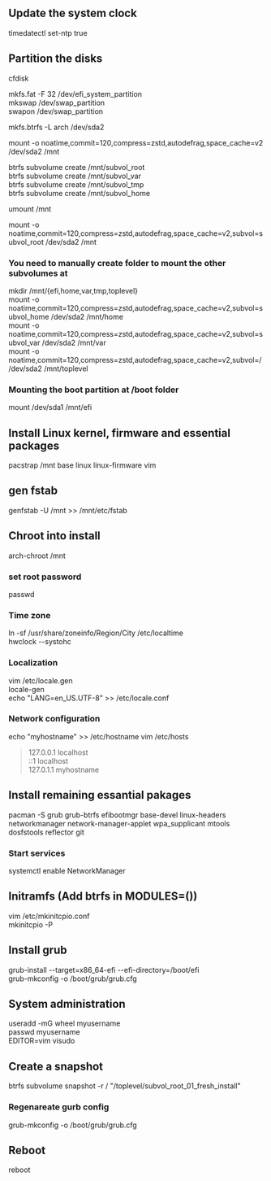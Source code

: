 ## Update the system clock  
timedatectl set-ntp true  

## Partition the disks  
cfdisk  

mkfs.fat -F 32 /dev/efi_system_partition  
mkswap /dev/swap_partition  
swapon /dev/swap_partition  

mkfs.btrfs -L arch /dev/sda2  

mount -o noatime,commit=120,compress=zstd,autodefrag,space_cache=v2 /dev/sda2 /mnt  

btrfs subvolume create /mnt/subvol_root  
btrfs subvolume create /mnt/subvol_var  
btrfs subvolume create /mnt/subvol_tmp  
btrfs subvolume create /mnt/subvol_home  

umount /mnt  

mount -o noatime,commit=120,compress=zstd,autodefrag,space_cache=v2,subvol=subvol_root /dev/sda2 /mnt  
### You need to manually create folder to mount the other subvolumes at  
mkdir /mnt/{efi,home,var,tmp,toplevel}  
mount -o noatime,commit=120,compress=zstd,autodefrag,space_cache=v2,subvol=subvol_home    /dev/sda2 /mnt/home  
mount -o noatime,commit=120,compress=zstd,autodefrag,space_cache=v2,subvol=subvol_var     /dev/sda2 /mnt/var  
mount -o noatime,commit=120,compress=zstd,autodefrag,space_cache=v2,subvol=/              /dev/sda2 /mnt/toplevel  

### Mounting the boot partition at /boot folder  
mount /dev/sda1 /mnt/efi  

## Install Linux kernel, firmware and essential packages  
pacstrap /mnt base linux linux-firmware vim  

## gen fstab  
genfstab -U /mnt >> /mnt/etc/fstab  

## Chroot into install
arch-chroot /mnt  

### set root password
passwd  

### Time zone  
ln -sf /usr/share/zoneinfo/Region/City /etc/localtime  
hwclock --systohc  

### Localization  
vim /etc/locale.gen  
locale-gen  
echo "LANG=en_US.UTF-8" >> /etc/locale.conf  

### Network configuration
echo "myhostname" >> /etc/hostname 
vim /etc/hosts  
>127.0.0.1        localhost  
>::1              localhost  
>127.0.1.1        myhostname  

## Install remaining essantial pakages
pacman -S grub grub-btrfs efibootmgr base-devel linux-headers networkmanager network-manager-applet wpa_supplicant mtools dosfstools reflector git

### Start services
systemctl enable NetworkManager  

## Initramfs (Add btrfs in MODULES=())  
vim /etc/mkinitcpio.conf  
mkinitcpio -P  

## Install grub
grub-install --target=x86_64-efi --efi-directory=/boot/efi  
grub-mkconfig -o /boot/grub/grub.cfg  

## System administration
useradd -mG wheel myusername  
passwd myusername  
EDITOR=vim visudo  

## Create a snapshot
btrfs subvolume snapshot -r / "/toplevel/subvol_root_01_fresh_install"  

### Regenareate gurb config
grub-mkconfig -o /boot/grub/grub.cfg  

## Reboot
reboot  
